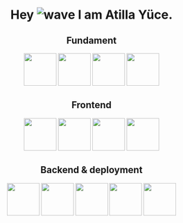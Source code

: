 <h1 align="center">
  Hey <img src="https://user-images.githubusercontent.com/18350557/176309783-0785949b-9127-417c-8b55-ab5a4333674e.gif" alt="wave"> I am Atilla Yüce.
</h1>


 
<div align="center">
  <h2 align="center">Fundament</h2>
  <img src="https://github.com/user-attachments/assets/5932717f-7993-4aeb-befc-2d1ba22b6623" width="75" style="display: inline-block;">
  <img src="https://github.com/user-attachments/assets/b433cc6b-f692-418b-91e4-7300be0ef907" width="75" style="display: inline-block;">
  <img src="https://github.com/user-attachments/assets/38b2646b-7fde-48d7-9741-21d708607c4e" width="75" style="display: inline-block;">
  <img src="https://github.com/user-attachments/assets/7ca93a12-adfd-4ac4-a140-c420f03364ca" width="75" style="display: inline-block;">
</div>

<div align="center">
  <h2 align="center">Frontend</h2>
<img src="https://github.com/user-attachments/assets/112c5f12-26e5-4e84-aaac-984937ebce05" width="75">
    <img src="https://github.com/user-attachments/assets/ebb4dbe6-537e-4ca1-8473-0b15045f11c3" width="75">
   <img src="https://github.com/user-attachments/assets/cca95d72-aaaf-4de5-878c-63443b5793f8" width="75">
    <img src="https://github.com/user-attachments/assets/3412d02c-cf5d-4b66-8e62-89e4b3606bea" width="75">
</div>

<div align="center">
  <h2 align="center">Backend & deployment</h2>
<img src="https://github.com/user-attachments/assets/3002cc07-72e6-4c3a-9930-337ae256f4f8" width="75">
   <img src="https://github.com/user-attachments/assets/7ba4f489-7ee9-4659-80a1-52f95d72570a" width="75">
   <img src="https://github.com/user-attachments/assets/0ce2236e-742e-4448-a5b5-5b9e9d10f13d" width="75">
  <img src="https://github.com/user-attachments/assets/4ba3df71-82b4-41a8-8454-58b227a16272" width="75">
       <img src="https://github.com/user-attachments/assets/733c5670-957d-4d0a-aaff-1af70aa99700" width="75"> 
</div>




  




